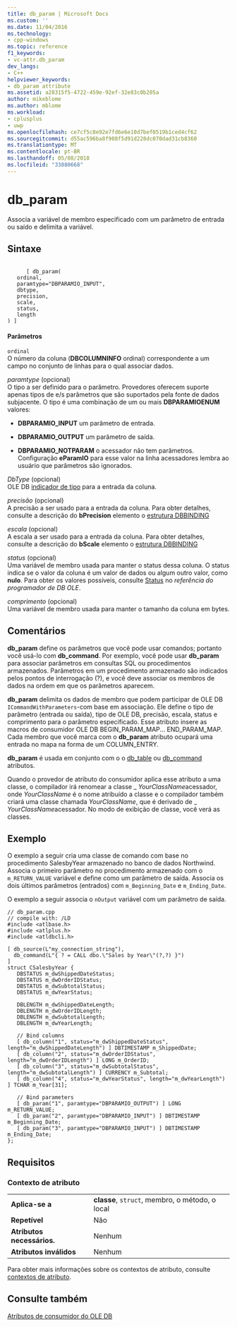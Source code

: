 ```yaml
---
title: db_param | Microsoft Docs
ms.custom: ''
ms.date: 11/04/2016
ms.technology:
- cpp-windows
ms.topic: reference
f1_keywords:
- vc-attr.db_param
dev_langs:
- C++
helpviewer_keywords:
- db_param attribute
ms.assetid: a28315f5-4722-459e-92ef-32e83c0b205a
author: mikeblome
ms.author: mblome
ms.workload:
- cplusplus
- uwp
ms.openlocfilehash: ce7cf5c8e92e7fd6e6e10d7bef0519b1ced4cf62
ms.sourcegitcommit: d55ac596ba8f908f5d91d228dc070dad31cb8360
ms.translationtype: MT
ms.contentlocale: pt-BR
ms.lasthandoff: 05/08/2018
ms.locfileid: "33880668"
---
```

# <a name="dbparam"></a>db_param
Associa a variável de membro especificado com um parâmetro de entrada ou saído e delimita a variável.  
  
## <a name="syntax"></a>Sintaxe  
  
```  
  
      [ db_param(   
   ordinal,   
   paramtype="DBPARAMIO_INPUT",   
   dbtype,   
   precision,   
   scale,   
   status,   
   length  
) ]  
```  
  
#### <a name="parameters"></a>Parâmetros  
 `ordinal`  
 O número da coluna (**DBCOLUMNINFO** ordinal) correspondente a um campo no conjunto de linhas para o qual associar dados.  
  
 *paramtype* (opcional)  
 O tipo a ser definido para o parâmetro. Provedores oferecem suporte apenas tipos de e/s parâmetros que são suportados pela fonte de dados subjacente. O tipo é uma combinação de um ou mais **DBPARAMIOENUM** valores:  
  
-   **DBPARAMIO_INPUT** um parâmetro de entrada.  
  
-   **DBPARAMIO_OUTPUT** um parâmetro de saída.  
  
-   **DBPARAMIO_NOTPARAM** o acessador não tem parâmetros. Configuração **eParamIO** para esse valor na linha acessadores lembra ao usuário que parâmetros são ignorados.  
  
 *DbType* (opcional)  
 OLE DB [indicador de tipo](https://msdn.microsoft.com/en-us/library/ms711251.aspx) para a entrada da coluna.  
  
 *precisão* (opcional)  
 A precisão a ser usado para a entrada da coluna. Para obter detalhes, consulte a descrição do **bPrecision** elemento o [estrutura DBBINDING](https://msdn.microsoft.com/en-us/library/ms716845.aspx)  
  
 *escala* (opcional)  
 A escala a ser usado para a entrada da coluna. Para obter detalhes, consulte a descrição do **bScale** elemento o [estrutura DBBINDING](https://msdn.microsoft.com/en-us/library/ms716845.aspx)  
  
 *status* (opcional)  
 Uma variável de membro usada para manter o status dessa coluna. O status indica se o valor da coluna é um valor de dados ou algum outro valor, como **nulo**. Para obter os valores possíveis, consulte [Status](https://msdn.microsoft.com/en-us/library/ms722617.aspx) no *referência do programador de DB OLE*.  
  
 *comprimento* (opcional)  
 Uma variável de membro usada para manter o tamanho da coluna em bytes.  
  
## <a name="remarks"></a>Comentários  
 **db_param** define os parâmetros que você pode usar comandos; portanto você usá-lo com **db_command**. Por exemplo, você pode usar **db_param** para associar parâmetros em consultas SQL ou procedimentos armazenados. Parâmetros em um procedimento armazenado são indicados pelos pontos de interrogação (?), e você deve associar os membros de dados na ordem em que os parâmetros aparecem.  
  
 **db_param** delimita os dados de membro que podem participar de OLE DB `ICommandWithParameters`-com base em associação. Ele define o tipo de parâmetro (entrada ou saída), tipo de OLE DB, precisão, escala, status e comprimento para o parâmetro especificado. Esse atributo insere as macros de consumidor OLE DB BEGIN_PARAM_MAP... END_PARAM_MAP. Cada membro que você marca com o **db_param** atributo ocupará uma entrada no mapa na forma de um COLUMN_ENTRY.  
  
 **db_param** é usada em conjunto com o o [db_table](../windows/db-table.md) ou [db_command](../windows/db-command.md) atributos.  
  
 Quando o provedor de atributo do consumidor aplica esse atributo a uma classe, o compilador irá renomear a classe \_ *YourClassName*acessador, onde *YourClassName* é o nome atribuído a classe e o compilador também criará uma classe chamada *YourClassName*, que é derivado de \_ *YourClassName*acessador.  No modo de exibição de classe, você verá as classes.  
  
## <a name="example"></a>Exemplo  
 O exemplo a seguir cria uma classe de comando com base no procedimento SalesbyYear armazenado no banco de dados Northwind. Associa o primeiro parâmetro no procedimento armazenado com o `m_RETURN_VALUE` variável e define como um parâmetro de saída. Associa os dois últimos parâmetros (entrados) com `m_Beginning_Date` e `m_Ending_Date`.  
  
 O exemplo a seguir associa o `nOutput` variável com um parâmetro de saída.  
  
```  
// db_param.cpp  
// compile with: /LD  
#include <atlbase.h>  
#include <atlplus.h>  
#include <atldbcli.h>  
  
[ db_source(L"my_connection_string"),   
  db_command(L"{ ? = CALL dbo.\"Sales by Year\"(?,?) }")   
]  
struct CSalesbyYear {  
   DBSTATUS m_dwShippedDateStatus;  
   DBSTATUS m_dwOrderIDStatus;  
   DBSTATUS m_dwSubtotalStatus;  
   DBSTATUS m_dwYearStatus;  
  
   DBLENGTH m_dwShippedDateLength;  
   DBLENGTH m_dwOrderIDLength;  
   DBLENGTH m_dwSubtotalLength;  
   DBLENGTH m_dwYearLength;  
  
   // Bind columns  
   [ db_column("1", status="m_dwShippedDateStatus", length="m_dwShippedDateLength") ] DBTIMESTAMP m_ShippedDate;  
   [ db_column("2", status="m_dwOrderIDStatus", length="m_dwOrderIDLength") ] LONG m_OrderID;  
   [ db_column("3", status="m_dwSubtotalStatus", length="m_dwSubtotalLength") ] CURRENCY m_Subtotal;  
   [ db_column("4", status="m_dwYearStatus", length="m_dwYearLength") ] TCHAR m_Year[31];  
  
   // Bind parameters  
   [ db_param("1", paramtype="DBPARAMIO_OUTPUT") ] LONG m_RETURN_VALUE;  
   [ db_param("2", paramtype="DBPARAMIO_INPUT") ] DBTIMESTAMP m_Beginning_Date;  
   [ db_param("3", paramtype="DBPARAMIO_INPUT") ] DBTIMESTAMP m_Ending_Date;  
};  
```  
  
## <a name="requirements"></a>Requisitos  
  
### <a name="attribute-context"></a>Contexto de atributo  
  
|||  
|-|-|  
|**Aplica-se a**|**classe**, `struct`, membro, o método, o local|  
|**Repetível**|Não|  
|**Atributos necessários.**|Nenhum|  
|**Atributos inválidos**|Nenhum|  
  
 Para obter mais informações sobre os contextos de atributo, consulte [contextos de atributo](../windows/attribute-contexts.md).  
  
## <a name="see-also"></a>Consulte também  
 [Atributos de consumidor do OLE DB](../windows/ole-db-consumer-attributes.md)   
